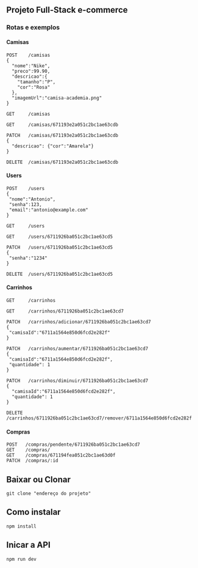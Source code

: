 ## Projeto Full-Stack e-commerce
### Rotas e exemplos
#### Camisas

```
POST    /camisas
{
  "nome":"Nike",
  "preco":99.90,
  "descricao":{ 
    "tamanho":"P", 
    "cor":"Rosa"
  },
  "imagemUrl":"camisa-academia.png"
}

GET     /camisas

GET     /camisas/671193e2a051c2bc1ae63cdb

PATCH   /camisas/671193e2a051c2bc1ae63cdb
{
  "descricao": {"cor":"Amarela"}
}

DELETE  /camisas/671193e2a051c2bc1ae63cdb
```

#### Users
```
POST    /users
{
 "nome":"Antonio",
 "senha":123,
 "email":"antonio@example.com"
}

GET     /users

GET     /users/6711926ba051c2bc1ae63cd5

PATCH   /users/6711926ba051c2bc1ae63cd5
{
 "senha":"1234"
}

DELETE  /users/6711926ba051c2bc1ae63cd5
```

#### Carrinhos
```
GET     /carrinhos

GET     /carrinhos/6711926ba051c2bc1ae63cd7

PATCH   /carrinhos/adicionar/6711926ba051c2bc1ae63cd7
{
 "camisaId":"6711a1564e850d6fcd2e282f"
}

PATCH   /carrinhos/aumentar/6711926ba051c2bc1ae63cd7
{
 "camisaId":"6711a1564e850d6fcd2e282f",
 "quantidade": 1
}

PATCH   /carrinhos/diminuir/6711926ba051c2bc1ae63cd7
{
  "camisaId":"6711a1564e850d6fcd2e282f",
  "quantidade": 1
}

DELETE  /carrinhos/6711926ba051c2bc1ae63cd7/remover/6711a1564e850d6fcd2e282f
```

#### Compras
```
POST   /compras/pendente/6711926ba051c2bc1ae63cd7
GET    /compras/
GET    /compras/671194fea051c2bc1ae63d0f
PATCH  /compras/:id
```
## Baixar ou Clonar 
```
git clone "endereço do projeto"
```

## Como instalar
```
npm install
```

## Inicar a API
```
npm run dev
```